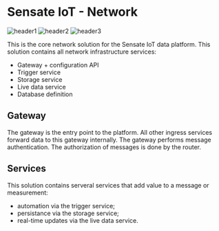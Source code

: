 # Sensate IoT - Network

![header1] ![header2] ![header3]

This is the core network solution for the Sensate IoT data platform. This
solution contains all network infrastructure services:

- Gateway + configuration API
- Trigger service
- Storage service
- Live data service
- Database definition

## Gateway

The gateway is the entry point to the platform. All other ingress services forward
data to this gateway internally. The gateway performs message authentication. The
authorization of messages is done by the router.

## Services

This solution contains serveral services that add value to a message or measurement:

- automation via the trigger service;
- persistance via the storage service;
- real-time updates via the live data service.

[header1]: https://github.com/sensate-iot/platform-network/workflows/Docker/badge.svg "Docker Build"
[header2]: https://github.com/sensate-iot/platform-network/workflows/Format%20check/badge.svg ".NET format"
[header3]: https://img.shields.io/badge/version-v1.6.4-informational "Sensate IoT version"
